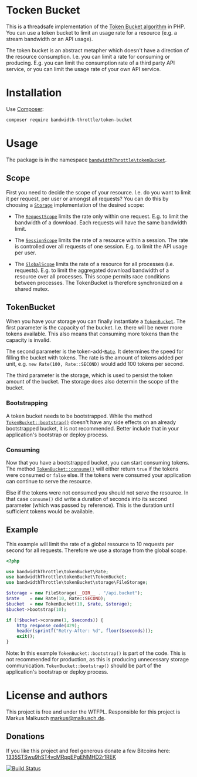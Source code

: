 # Tocken Bucket

This is a threadsafe implementation of the [Token Bucket algorithm](https://en.wikipedia.org/wiki/Token_bucket)
in PHP. You can use a token bucket to limit an usage rate for a resource 
(e.g. a stream bandwidth or an API usage).

The token bucket is an abstract metapher which doesn't have a direction of
the resource consumption. I.e. you can limit a rate for consuming or producing.
E.g. you can limit the consumption rate of a third party API service, or you
can limit the usage rate of your own API service.

# Installation

Use [Composer](https://getcomposer.org/):

```sh
composer require bandwidth-throttle/token-bucket
```

# Usage

The package is in the namespace
[`bandwidthThrottle\tokenBucket`](http://bandwidth-throttle.github.io/token-bucket/api/namespace-bandwidthThrottle.tokenBucket.html).

## Scope

First you need to decide the scope of your resource. I.e. do you want to limit
it per request, per user or amongst all requests? You can do this by choosing a
[`Storage`](http://bandwidth-throttle.github.io/token-bucket/api/class-bandwidthThrottle.tokenBucket.storage.Storage.html)
implementation of the desired scope:

- The [`RequestScope`](http://bandwidth-throttle.github.io/token-bucket/api/class-bandwidthThrottle.tokenBucket.storage.scope.RequestScope.html)
limits the rate only within one request. E.g. to limit the bandwidth of a download.
Each requests will have the same bandwidth limit.

- The [`SessionScope`](http://bandwidth-throttle.github.io/token-bucket/api/class-bandwidthThrottle.tokenBucket.storage.scope.SessionScope.html)
limits the rate of a resource within a session. The rate is controlled over
all requests of one session. E.g. to limit the API usage per user.

- The [`GlobalScope`](http://bandwidth-throttle.github.io/token-bucket/api/class-bandwidthThrottle.tokenBucket.storage.scope.GlobalScope.html)
limits the rate of a resource for all processes (i.e. requests). E.g. to limit
the aggregated download bandwidth of a resource over all processes. This scope
permits race conditions between processes. The TokenBucket is therefore
synchronized on a shared mutex.

## TokenBucket

When you have your storage you can finally instantiate a
[`TokenBucket`](http://bandwidth-throttle.github.io/token-bucket/api/class-bandwidthThrottle.tokenBucket.TokenBucket.html).
The first parameter is the capacity of the bucket. I.e. there will be never
more tokens available. This also means that consuming more tokens than the
capacity is invalid.

The second parameter is the token-add-[`Rate`](http://bandwidth-throttle.github.io/token-bucket/api/class-bandwidthThrottle.tokenBucket.Rate.html).
It determines the speed for filling the bucket with tokens. The rate is the
amount of tokens added per unit, e.g. `new Rate(100, Rate::SECOND)`
would add 100 tokens per second.

The third parameter is the storage, which is used to persist the token amount
of the bucket. The storage does also determin the scope of the bucket.

### Bootstrapping

A token bucket needs to be bootstrapped. While the method
[`TokenBucket::bootstrap()`](http://bandwidth-throttle.github.io/token-bucket/api/class-bandwidthThrottle.tokenBucket.TokenBucket.html#_bootstrap)
doesn't have any side effects on an already bootstrapped bucket, it is not
recommended. Better include that in your application's bootstrap or deploy
process.

### Consuming

Now that you have a bootstrapped bucket, you can start consuming tokens. The
method [`TokenBucket::consume()`](http://bandwidth-throttle.github.io/token-bucket/api/class-bandwidthThrottle.tokenBucket.TokenBucket.html#_consume)
will either return `true` if the tokens were consumed or `false` else.
If the tokens were consumed your application can continue to serve the resource.

Else if the tokens were not consumed you should not serve the resource.
In that case `consume()` did write a duration of seconds into its second parameter
(which was passed by reference). This is the duration until sufficient
tokens would be available.

## Example

This example will limit the rate of a global resource to 10 requests per second
for all requests. Therefore we use a storage from the global scope.

```php
<?php

use bandwidthThrottle\tokenBucket\Rate;
use bandwidthThrottle\tokenBucket\TokenBucket;
use bandwidthThrottle\tokenBucket\storage\FileStorage;

$storage = new FileStorage(__DIR__ . "/api.bucket");
$rate    = new Rate(10, Rate::SECOND);
$bucket  = new TokenBucket(10, $rate, $storage);
$bucket->bootstrap(10);

if (!$bucket->consume(1, $seconds)) {
    http_response_code(429);
    header(sprintf("Retry-After: %d", floor($seconds)));
    exit();
}
```

Note: In this example `TokenBucket::bootstrap()` is part of the code. This is
not recommended for production, as this is producing unnecessary storage
communication. `TokenBucket::bootstrap()` should be part of the application's
bootstrap or deploy process.

# License and authors

This project is free and under the WTFPL.
Responsible for this project is Markus Malkusch markus@malkusch.de.

## Donations

If you like this project and feel generous donate a few Bitcoins here:
[1335STSwu9hST4vcMRppEPgENMHD2r1REK](bitcoin:1335STSwu9hST4vcMRppEPgENMHD2r1REK)

[![Build Status](https://travis-ci.org/bandwidth-throttle/token-bucket.svg?branch=master)](https://travis-ci.org/bandwidth-throttle/token-bucket)
